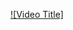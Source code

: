 [![Video Title]](https://drive.google.com/file/d/1kjYq0aJnv9dMDoqubOmTJptA7O2-aqUf/view?usp=drive_link)
